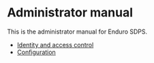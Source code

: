 # Administrator manual

This is the administrator manual for Enduro SDPS.

- [Identity and access control](iac.md)
- [Configuration](configuration.md)
